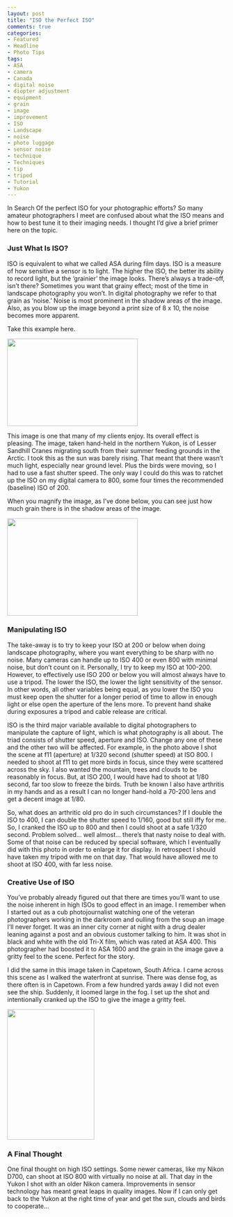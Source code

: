 ```yaml
---
layout: post
title: "ISO the Perfect ISO"
comments: true
categories:
- Featured
- Headline
- Photo Tips
tags:
- ASA
- camera
- Canada
- digital noise
- diopter adjustment
- equipment
- grain
- image
- improvement
- ISO
- Landscape
- noise
- photo luggage
- sensor noise
- technique
- Techniques
- tip
- tripod
- Tutorial
- Yukon
---
```

In Search Of the perfect ISO for your photographic efforts? So many amateur photographers I meet are confused about what the ISO means and how to best tune it to their imaging needs. I thought I’d give a brief primer here on the topic.
<h3>Just What Is ISO?</h3>
ISO is equivalent to what we called ASA during film days. ISO is a measure of how sensitive a sensor is to light. The higher the ISO, the better its ability to record light, but the ‘grainier’ the image looks. There’s always a trade-off, isn’t there? Sometimes you want that grainy effect; most of the time in landscape photography you won’t. In digital photography we refer to that grain as ‘noise.’ Noise is most prominent in the shadow areas of the image. Also, as you blow up the image beyond a print size of 8 x 10, the noise becomes more apparent.

Take this example here.

<a href="http://blog.lesterpickerphoto.com/wp-content/uploads/2011/07/sandhillcranes2.jpg"><img class="aligncenter size-medium wp-image-1328" title="sandhillcranes2" src="http://blog.lesterpickerphoto.com/wp-content/uploads/2011/07/sandhillcranes2-300x201.jpg" alt="" width="300" height="201"></a>

This image is one that many of my clients enjoy. Its overall effect is pleasing. The image, taken hand-held in the northern Yukon, is of Lesser Sandhill Cranes migrating south from their summer feeding grounds in the Arctic. I took this as the sun was barely rising. That meant that there wasn’t much light, especially near ground level. Plus the birds were moving, so I had to use a fast shutter speed. The only way I could do this was to ratchet up the ISO on my digital camera to 800, some four times the recommended (baseline) ISO of 200.

When you magnify the image, as I’ve done below, you can see just how much grain there is in the shadow areas of the image.

<a href="http://blog.lesterpickerphoto.com/wp-content/uploads/2011/07/Screen-shot-2011-07-27-at-6.04.58-PM.jpg"><img class="aligncenter size-medium wp-image-1329" title="Screen shot 2011-07-27 at 6.04.58 PM" src="http://blog.lesterpickerphoto.com/wp-content/uploads/2011/07/Screen-shot-2011-07-27-at-6.04.58-PM-300x224.jpg" alt="" width="300" height="224"></a>
<h3>Manipulating ISO</h3>
The take-away is to try to keep your ISO at 200 or below when doing landscape photography, where you want everything to be sharp with no noise. Many cameras can handle up to ISO 400 or even 800 with minimal noise, but don’t count on it. Personally, I try to keep my ISO at 100-200. However, to effectively use ISO 200 or below you will almost always have to use a tripod. The lower the ISO, the lower the light sensitivity of the sensor. In other words, all other variables being equal, as you lower the ISO you must keep open the shutter for a longer period of time to allow in enough light or else open the aperture of the lens more. To prevent hand shake during exposures a tripod and cable release are critical.

ISO is the third major variable available to digital photographers to manipulate the capture of light, which is what photography is all about. The triad consists of shutter speed, aperture and ISO. Change any one of these and the other two will be affected. For example, in the photo above I shot the scene at f11 (aperture) at 1/320 second (shutter speed) at ISO 800. I needed to shoot at f11 to get more birds in focus, since they were scattered across the sky. I also wanted the mountain, trees and clouds to be reasonably in focus. But, at ISO 200, I would have had to shoot at 1/80 second, far too slow to freeze the birds. Truth be known I also have arthritis in my hands and as a result I can no longer hand-hold a 70-200 lens and get a decent image at 1/80.

So, what does an arthritic old pro do in such circumstances? If I double the ISO to 400, I can double the shutter speed to 1/160, good but still iffy for me. So, I cranked the ISO up to 800 and then I could shoot at a safe 1/320 second. Problem solved… well almost… there’s that nasty noise to deal with. Some of that noise can be reduced by special software, which I eventually did with this photo in order to enlarge it for display. In retrospect I should have taken my tripod with me on that day. That would have allowed me to shoot at ISO 400, with far less noise.
<h3>Creative Use of ISO</h3>
You’ve probably already figured out that there are times you’ll want to use the noise inherent in high ISOs to good effect in an image. I remember when I started out as a cub photojournalist watching one of the veteran photographers working in the darkroom and oulling from the soup an image I’ll never forget. It was an inner city corner at night with a drug dealer leaning against a post and an obvious customer talking to him. It was shot in black and white with the old Tri-X film, which was rated at ASA 400. This photographer had boosted it to ASA 1600 and the grain in the image gave a gritty feel to the scene. Perfect for the story.

I did the same in this image taken in Capetown, South Africa. I came across this scene as I walked the waterfront at sunrise. There was dense fog, as there often is in Capetown. From a few hundred yards away I did not even see the ship. Suddenly, it loomed large in the fog. I set up the shot and intentionally cranked up the ISO to give the image a gritty feel.

<a href="http://blog.lesterpickerphoto.com/wp-content/uploads/2011/07/untitled-154-of-170.jpg"><img class="aligncenter size-medium wp-image-1330" title="&lt;untitled&gt; 154 of 170" src="http://blog.lesterpickerphoto.com/wp-content/uploads/2011/07/untitled-154-of-170-200x300.jpg" alt="" width="200" height="300"></a>
<h3>A Final Thought</h3>
One final thought on high ISO settings. Some newer cameras, like my Nikon D700, can shoot at ISO 800 with virtually no noise at all. That day in the Yukon I shot with an older Nikon camera. Improvements in sensor technology has meant great leaps in quality images. Now if I can only get back to the Yukon at the right time of year and get the sun, clouds and birds to cooperate…
